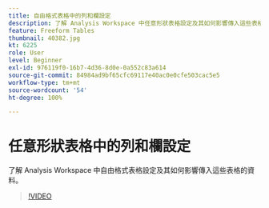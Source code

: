 ```yaml
---
title: 自由格式表格中的列和欄設定
description: 了解 Analysis Workspace 中任意形狀表格設定及其如何影響傳入這些表格的資料。
feature: Freeform Tables
thumbnail: 40382.jpg
kt: 6225
role: User
level: Beginner
exl-id: 976119f0-16b7-4d36-8d0e-0a552c83a614
source-git-commit: 84984ad9bf65cfc69117e40ac0e0cfe503cac5e5
workflow-type: tm+mt
source-wordcount: '54'
ht-degree: 100%

---
```


# 任意形狀表格中的列和欄設定

了解 Analysis Workspace 中自由格式表格設定及其如何影響傳入這些表格的資料。

>[!VIDEO](https://video.tv.adobe.com/v/40382/?quality=12&learn=on)
